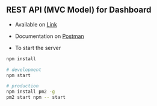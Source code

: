 ## REST API (MVC Model) for Dashboard

- Available on [Link](https://rahulsai.live/api/)
- Documentation on [Postman](https://documenter.getpostman.com/view/5649815/SzYdRvab)

- To start the server

```sh
npm install

# development
npm start

# production
npm install pm2 -g
pm2 start npm -- start
```
